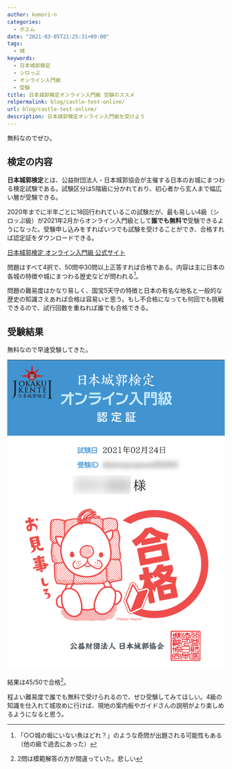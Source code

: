 ```yaml
---
author: komori-n
categories:
  - ポエム
date: "2021-03-05T21:25:31+09:00"
tags:
  - 城
keywords:
  - 日本城郭検定
  - シロっぷ
  - オンライン入門級
  - 受験
title: 日本城郭検定オンライン入門級 受験のススメ
relpermalink: blog/castle-test-online/
url: blog/castle-test-online/
description: 日本城郭検定オンライン入門級を受けよう
---
```


無料なのでぜひ。

## 検定の内容

**日本城郭検定**とは、公益財団法人・日本城郭協会が主催する日本のお城にまつわる検定試験である。試験区分は5階級に分かれており、初心者から玄人まで幅広い層が受験できる。

2020年までに半年ごとに18回行われているこの試験だが、最も易しい4級（シロッぷ級）が2021年2月からオンライン入門級として**誰でも無料で**受験できるようになった。受験申し込みをすればいつでも試験を受けることができ、合格すれば認定証をダウンロードできる。

[日本城郭検定 オンライン入門級 公式サイト](https://www.kentei-uketsuke.com/shiro/online/?utm_source=twitter&utm_medium=post&utm_campaign=210304)

問題はすべて4択で、50問中30問以上正答すれば合格である。内容は主に日本の各城の特徴や城にまつわる歴史などが問われる[^1]。

[^1]: 「○○城の堀にいない魚はどれ？」のような奇問が出題される可能性もある（他の級で過去にあった）

問題の難易度はかなり易しく、国宝5天守の特徴と日本の有名な地名と一般的な歴史の知識さえあれば合格は容易いと思う。もし不合格になっても何回でも挑戦できるので、試行回数を重ねれば誰でも合格できる。

## 受験結果

無料なので早速受験してきた。

![合格発表](image-1.png)

結果は45/50で合格[^2]。

[^2]: 2問は模範解答の方が間違っていた。悲しい

程よい難易度で誰でも無料で受けられるので、ぜひ受験してみてほしい。4級の知識を仕入れて城攻めに行けば、現地の案内板やガイドさんの説明がより楽しめるようになると思う。
